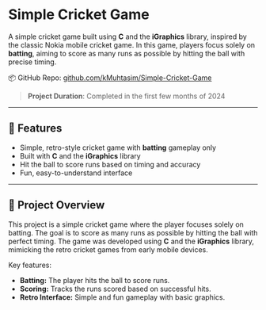 # Simple Cricket Game

A simple cricket game built using **C** and the **iGraphics** library, inspired by the classic Nokia mobile cricket game. In this game, players focus solely on **batting**, aiming to score as many runs as possible by hitting the ball with precise timing.

📦 GitHub Repo: [github.com/kMuhtasim/Simple-Cricket-Game](https://github.com/kMuhtasim/Simple-Cricket-Game)

> **Project Duration**: Completed in the first few months of 2024

---

## 🔧 Features

- Simple, retro-style cricket game with **batting** gameplay only
- Built with **C** and the **iGraphics** library
- Hit the ball to score runs based on timing and accuracy
- Fun, easy-to-understand interface

---

## 🧠 Project Overview

This project is a simple cricket game where the player focuses solely on batting. The goal is to score as many runs as possible by hitting the ball with perfect timing. The game was developed using **C** and the **iGraphics** library, mimicking the retro cricket games from early mobile devices.

Key features:
- **Batting:** The player hits the ball to score runs.
- **Scoring:** Tracks the runs scored based on successful hits.
- **Retro Interface:** Simple and fun gameplay with basic graphics.
